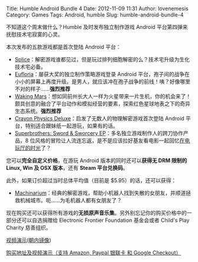 Title: Humble Android Bundle 4
Date: 2012-11-09 11:31
Author: lovenemesis
Category: Games
Tags: Android, humble
Slug: humble-android-bundle-4

不知道这个周末做什么？Humble 及时发布独立制作游戏 Android
平台第四弹来抚慰技术宅寂寞的心灵。

本次发布的五款游戏都是首次登陆 Android 平台：

-   [Splice](http://www.cipherprime.com/games/splice/)：解密游戏谁都见过，但是玩过排列细胞解密的么？技术宅升级为生化技术宅必备。
-   [Eufloria](http://www.eufloria-game.com/)：屡获大奖的独立制作策略游戏登录
    Android
    平台，孢子间的战争在小小的屏幕上再度升级。是男人，就应该冲在孢子战争的前线！咦？好像哪里不对的样子……**强烈推荐**
-   [Waking
    Mars](http://www.tigerstylegames.com/wakingmars/)：想如同前州长大人一样为火星带来一片生机，你的机会来了！颇具创意的融合了平台动作和模拟经营的要素，探索红色星球地表之下的奇异生态系统。**强烈推荐**
-   [Crayon Physics
    Deluxe](http://www.crayonphysics.com/)：启发了无数人的物理解密游戏首次登陆
    Android 平台，特别适合跟妹纸一起游玩，如果有的话。
-   [Superbrothers: Sword & Sworcery
    EP](http://www.swordandsworcery.com/)：多名独立游戏制作人的跨刀协作产品，8
    位风格的冒险让人流连忘返，是不是应该拉好基友看电影一起回忆[在电玩厅的时光](http://theater.mtime.com/China_Shanxi_Province_Xian/movie/149859/)了？

您可以**完全自定义价格**，在游玩 Android 版本的同时还可以**获得无 DRM
限制的 Linux, Win 及 OSX 版本**，还有 **Steam 平台兑换码**。

此外，如果订价超过当时总体平均值（目前是 $5.95）的话，还可以获得：

-   [Machinarium](http://machinarium.net/)：经典的解密游戏，帮助小机器人找到失散的女朋友，并顺道拯救机械城市。呃……为毛机器人都有女朋友了？

现在购买还可以获得所有游戏的**无损原声音乐集**。另外别忘记你的购买价格中的一部分还可以自选捐赠给
Electronic Frontier Foundation 基金会或者 Child's Play Charity
慈善组织。

[视频演示](https://www.youtube.com/watch?v=GRB2czUpzGI&feature=player_embedded&noredirect=1)([朝内镜像](http://v.youku.com/v_show/id_XNDcyODYxOTky.html))

[购买地址及视频演示（支持 Amazon, Paypal 银联卡 和 Google
Checkout）](https://www.humblebundle.com/)
